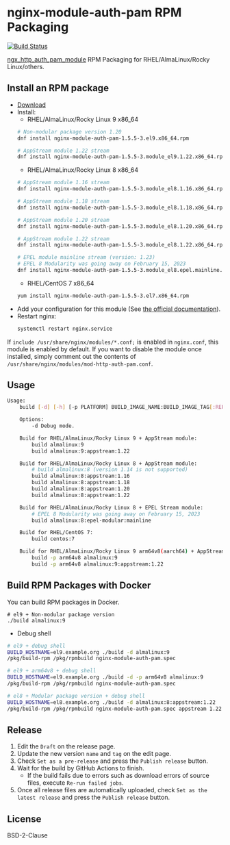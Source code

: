 # nginx-module-auth-pam RPM Packaging

[![Build Status](https://github.com/jfut/nginx-module-auth-pam-rpm/workflows/test/badge.svg?branch=master)](https://github.com/jfut/nginx-module-auth-pam-rpm/actions?query=workflow%3Atest)

[ngx_http_auth_pam_module](https://github.com/sto/ngx_http_auth_pam_module) RPM Packaging for RHEL/AlmaLinux/Rocky Linux/others.

## Install an RPM package

- [Download](https://github.com/jfut/nginx-module-auth-pam-rpm/releases)
- Install:
    - RHEL/AlmaLinux/Rocky Linux 9 x86_64
    ```bash
    # Non-modular package version 1.20
    dnf install nginx-module-auth-pam-1.5.5-3.el9.x86_64.rpm

    # AppStream module 1.22 stream
    dnf install nginx-module-auth-pam-1.5.5-3.module_el9.1.22.x86_64.rpm
    ```
    - RHEL/AlmaLinux/Rocky Linux 8 x86_64
    ```bash
    # AppStream module 1.16 stream
    dnf install nginx-module-auth-pam-1.5.5-3.module_el8.1.16.x86_64.rpm

    # AppStream module 1.18 stream
    dnf install nginx-module-auth-pam-1.5.5-3.module_el8.1.18.x86_64.rpm

    # AppStream module 1.20 stream
    dnf install nginx-module-auth-pam-1.5.5-3.module_el8.1.20.x86_64.rpm

    # AppStream module 1.22 stream
    dnf install nginx-module-auth-pam-1.5.5-3.module_el8.1.22.x86_64.rpm

    # EPEL module mainline stream (version: 1.23)
    # EPEL 8 Modularity was going away on February 15, 2023
    dnf install nginx-module-auth-pam-1.5.5-3.module_el8.epel.mainline.x86_64.rpm
    ```
    - RHEL/CentOS 7 x86_64
    ```bash
    yum install nginx-module-auth-pam-1.5.5-3.el7.x86_64.rpm
    ```
- Add your configuration for this module (See [the official documentation](https://github.com/sto/ngx_http_auth_pam_module)).
- Restart nginx:
    ```bash
    systemctl restart nginx.service
    ```

If `include /usr/share/nginx/modules/*.conf;` is enabled in `nginx.conf`, this module is enabled by default. If you want to disable the module once installed, simply comment out the contents of `/usr/share/nginx/modules/mod-http-auth-pam.conf`.

## Usage

```bash
Usage:
    build [-d] [-h] [-p PLATFORM] BUILD_IMAGE_NAME:BUILD_IMAGE_TAG[:REPOSITORY][:MODULE_VERSION]

    Options:
        -d Debug mode.

    Build for RHEL/AlmaLinux/Rocky Linux 9 + AppStream module:
        build almalinux:9
        build almalinux:9:appstream:1.22

    Build for RHEL/AlmaLinux/Rocky Linux 8 + AppStream module:
        # build almalinux:8 (version 1.14 is not supported)
        build almalinux:8:appstream:1.16
        build almalinux:8:appstream:1.18
        build almalinux:8:appstream:1.20
        build almalinux:8:appstream:1.22

    Build for RHEL/AlmaLinux/Rocky Linux 8 + EPEL Stream module:
        # EPEL 8 Modularity was going away on February 15, 2023
        build almalinux:8:epel-modular:mainline

    Build for RHEL/CentOS 7:
        build centos:7

    Build for RHEL/AlmaLinux/Rocky Linux 9 arm64v8(aarch64) + AppStream module:
        build -p arm64v8 almalinux:9
        build -p arm64v8 almalinux:9:appstream:1.22
```

## Build RPM Packages with Docker

You can build RPM packages in Docker.

```
# el9 + Non-modular package version
./build almalinux:9
```

- Debug shell

```bash
# el9 + debug shell
BUILD_HOSTNAME=el9.example.org ./build -d almalinux:9
/pkg/build-rpm /pkg/rpmbuild nginx-module-auth-pam.spec

# el9 + arm64v8 + debug shell
BUILD_HOSTNAME=el9.example.org ./build -d -p arm64v8 almalinux:9
/pkg/build-rpm /pkg/rpmbuild nginx-module-auth-pam.spec

# el8 + Modular package version + debug shell
BUILD_HOSTNAME=el8.example.org ./build -d almalinux:8:appstream:1.22
/pkg/build-rpm /pkg/rpmbuild nginx-module-auth-pam.spec appstream 1.22
```

## Release

1. Edit the `Draft` on the release page.
2. Update the new version `name` and `tag` on the edit page.
3. Check `Set as a pre-release` and press the `Publish release` button.
4. Wait for the build by GitHub Actions to finish.
    - If the build fails due to errors such as download errors of source files, execute `Re-run failed jobs`.
5. Once all release files are automatically uploaded, check `Set as the latest release` and press the `Publish release` button.

## License

BSD-2-Clause
